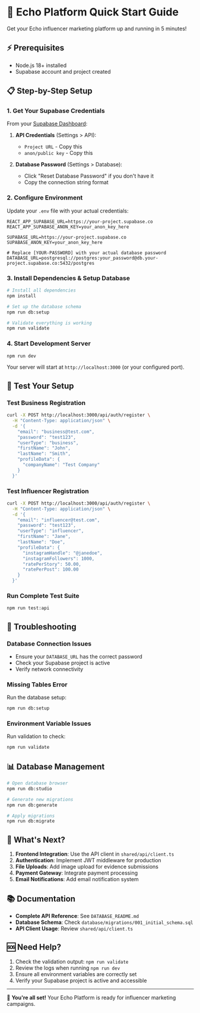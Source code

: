 # 🚀 Echo Platform Quick Start Guide

Get your Echo influencer marketing platform up and running in 5 minutes!

## ⚡ Prerequisites

- Node.js 18+ installed
- Supabase account and project created

## 📋 Step-by-Step Setup

### 1. Get Your Supabase Credentials

From your [Supabase Dashboard](https://supabase.com/dashboard):

1. **API Credentials** (Settings > API):
   - `Project URL` - Copy this
   - `anon/public key` - Copy this

2. **Database Password** (Settings > Database):
   - Click "Reset Database Password" if you don't have it
   - Copy the connection string format

### 2. Configure Environment

Update your `.env` file with your actual credentials:

```env
REACT_APP_SUPABASE_URL=https://your-project.supabase.co
REACT_APP_SUPABASE_ANON_KEY=your_anon_key_here

SUPABASE_URL=https://your-project.supabase.co
SUPABASE_ANON_KEY=your_anon_key_here

# Replace [YOUR-PASSWORD] with your actual database password
DATABASE_URL=postgresql://postgres:your_password@db.your-project.supabase.co:5432/postgres
```

### 3. Install Dependencies & Setup Database

```bash
# Install all dependencies
npm install

# Set up the database schema
npm run db:setup

# Validate everything is working
npm run validate
```

### 4. Start Development Server

```bash
npm run dev
```

Your server will start at `http://localhost:3000` (or your configured port).

## 🧪 Test Your Setup

### Test Business Registration
```bash
curl -X POST http://localhost:3000/api/auth/register \
  -H "Content-Type: application/json" \
  -d '{
    "email": "business@test.com",
    "password": "test123",
    "userType": "business",
    "firstName": "John",
    "lastName": "Smith",
    "profileData": {
      "companyName": "Test Company"
    }
  }'
```

### Test Influencer Registration
```bash
curl -X POST http://localhost:3000/api/auth/register \
  -H "Content-Type: application/json" \
  -d '{
    "email": "influencer@test.com",
    "password": "test123",
    "userType": "influencer",
    "firstName": "Jane",
    "lastName": "Doe",
    "profileData": {
      "instagramHandle": "@janedoe",
      "instagramFollowers": 1000,
      "ratePerStory": 50.00,
      "ratePerPost": 100.00
    }
  }'
```

### Run Complete Test Suite
```bash
npm run test:api
```

## 🔧 Troubleshooting

### Database Connection Issues
- Ensure your `DATABASE_URL` has the correct password
- Check your Supabase project is active
- Verify network connectivity

### Missing Tables Error
Run the database setup:
```bash
npm run db:setup
```

### Environment Variable Issues
Run validation to check:
```bash
npm run validate
```

## 📊 Database Management

```bash
# Open database browser
npm run db:studio

# Generate new migrations
npm run db:generate

# Apply migrations
npm run db:migrate
```

## 🎯 What's Next?

1. **Frontend Integration**: Use the API client in `shared/api/client.ts`
2. **Authentication**: Implement JWT middleware for production
3. **File Uploads**: Add image upload for evidence submissions
4. **Payment Gateway**: Integrate payment processing
5. **Email Notifications**: Add email notification system

## 📚 Documentation

- **Complete API Reference**: See `DATABASE_README.md`
- **Database Schema**: Check `database/migrations/001_initial_schema.sql`
- **API Client Usage**: Review `shared/api/client.ts`

## 🆘 Need Help?

1. Check the validation output: `npm run validate`
2. Review the logs when running `npm run dev`
3. Ensure all environment variables are correctly set
4. Verify your Supabase project is active and accessible

---

🎉 **You're all set!** Your Echo Platform is ready for influencer marketing campaigns.